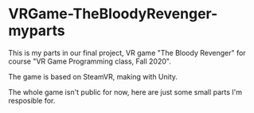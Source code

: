 # VRGame-TheBloodyRevenger-myparts
This is my parts in our final project, VR game "The Bloody Revenger" for course "VR Game Programming class, Fall 2020".

The game is based on SteamVR, making with Unity.

The whole game isn't public for now, here are just some small parts I'm resposible for.
